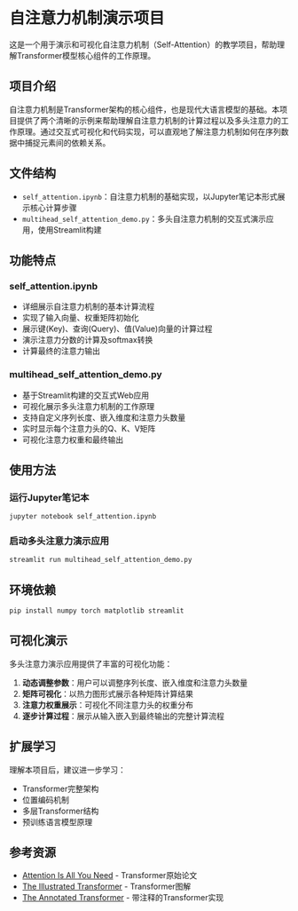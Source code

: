 # 自注意力机制演示项目

这是一个用于演示和可视化自注意力机制（Self-Attention）的教学项目，帮助理解Transformer模型核心组件的工作原理。

## 项目介绍

自注意力机制是Transformer架构的核心组件，也是现代大语言模型的基础。本项目提供了两个清晰的示例来帮助理解自注意力机制的计算过程以及多头注意力的工作原理。通过交互式可视化和代码实现，可以直观地了解注意力机制如何在序列数据中捕捉元素间的依赖关系。

## 文件结构

- `self_attention.ipynb`：自注意力机制的基础实现，以Jupyter笔记本形式展示核心计算步骤
- `multihead_self_attention_demo.py`：多头自注意力机制的交互式演示应用，使用Streamlit构建

## 功能特点

### self_attention.ipynb

- 详细展示自注意力机制的基本计算流程
- 实现了输入向量、权重矩阵初始化
- 展示键(Key)、查询(Query)、值(Value)向量的计算过程
- 演示注意力分数的计算及softmax转换
- 计算最终的注意力输出

### multihead_self_attention_demo.py

- 基于Streamlit构建的交互式Web应用
- 可视化展示多头注意力机制的工作原理
- 支持自定义序列长度、嵌入维度和注意力头数量
- 实时显示每个注意力头的Q、K、V矩阵
- 可视化注意力权重和最终输出

## 使用方法

### 运行Jupyter笔记本

```bash
jupyter notebook self_attention.ipynb
```

### 启动多头注意力演示应用

```bash
streamlit run multihead_self_attention_demo.py
```

## 环境依赖

```bash
pip install numpy torch matplotlib streamlit
```

## 可视化演示

多头注意力演示应用提供了丰富的可视化功能：

1. **动态调整参数**：用户可以调整序列长度、嵌入维度和注意力头数量
2. **矩阵可视化**：以热力图形式展示各种矩阵计算结果
3. **注意力权重展示**：可视化不同注意力头的权重分布
4. **逐步计算过程**：展示从输入嵌入到最终输出的完整计算流程

## 扩展学习

理解本项目后，建议进一步学习：

- Transformer完整架构
- 位置编码机制
- 多层Transformer结构
- 预训练语言模型原理

## 参考资源

- [Attention Is All You Need](https://arxiv.org/abs/1706.03762) - Transformer原始论文
- [The Illustrated Transformer](http://jalammar.github.io/illustrated-transformer/) - Transformer图解
- [The Annotated Transformer](http://nlp.seas.harvard.edu/2018/04/03/attention.html) - 带注释的Transformer实现

